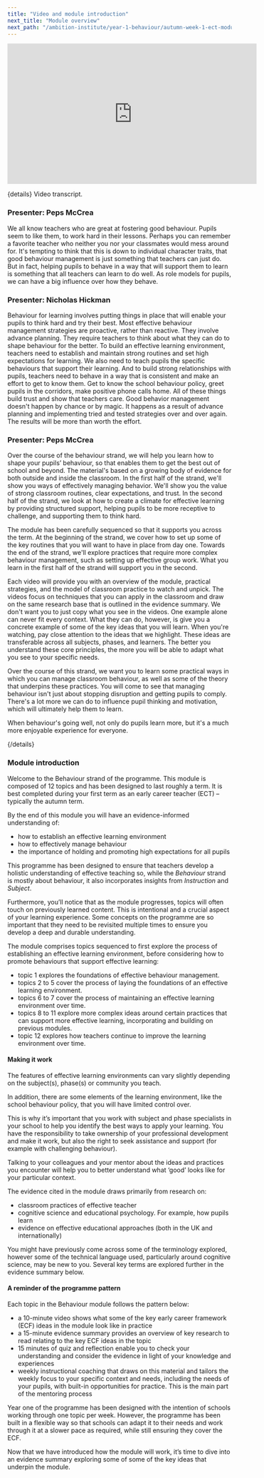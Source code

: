 ```yaml
---
title: "Video and module introduction"
next_title: "Module overview"
next_path: "/ambition-institute/year-1-behaviour/autumn-week-1-ect-module-overview"
---
```


<iframe width="560" height="315" src="https://www.youtube.com/embed/EpjSlCJtPLo" title="YouTube video player" frameborder="0" allow="accelerometer; autoplay; clipboard-write; encrypted-media; gyroscope; picture-in-picture; web-share" allowfullscreen></iframe>

{details}
Video transcript.

### Presenter: Peps McCrea

We all know teachers who are great at fostering good behaviour. Pupils seem to like
them, to work hard in their lessons. Perhaps you can remember a favorite teacher
who neither you nor your classmates would mess around for. It's tempting to think
that this is down to individual character traits, that good behaviour management
is just something that teachers can just do.  But in fact, helping pupils to behave
in a way that will support them to learn is something that all teachers can learn
to do well. As role models for pupils, we can have a big influence over how they
behave.

### Presenter: Nicholas Hickman

Behaviour for learning involves putting things in place that will enable your pupils
to think hard and try their best. Most effective behaviour management strategies are
proactive, rather than reactive. They involve advance planning. They require teachers
to think about what they can do to shape behaviour for the better. To build an effective
learning environment, teachers need to establish and maintain strong routines and
set high expectations for learning. We also need to teach pupils the specific behaviours
that support their learning. And to build strong relationships with pupils, teachers
need to behave in a way that is consistent and make an effort to get to know them.
Get to know the school behaviour policy, greet pupils in the corridors, make positive
phone calls home. All of these things build trust and show that teachers care. Good
behavior management doesn't happen by chance or by magic. It happens as a result
of advance planning and implementing tried and tested strategies over and over again.
The results will be more than worth the effort.

### Presenter: Peps McCrea

Over the course of the behaviour strand, we will help you learn how to shape your
pupils’ behaviour, so that enables them to get the best out of school and beyond.
The material's based on a growing body of evidence for both outside and inside the
classroom. In the first half of the strand, we'll show you ways of effectively managing
behavior. We'll show you the value of strong classroom routines, clear expectations,
and trust. In the second half of the strand, we look at how to create a climate for
effective learning by providing structured support, helping pupils to be more receptive
to challenge, and supporting them to think hard.

The module has been carefully sequenced so that it supports you across the term. At the beginning of the strand, we cover how to set up some of the key routines that you will want to have in place from day one. Towards the end of the strand, we'll explore practices that require more complex behaviour management, such as setting up effective group work. What you learn in the first half of the strand will support you in the second.

Each video will provide you with an overview of the module, practical strategies, and the model of classroom practice to watch and unpick. The videos focus on techniques that you can apply in the classroom and draw on the same research base that is outlined in the evidence summary. We don't want you to just copy what you see in the videos. One example alone can never fit every context. What they can do, however, is give you a concrete example of some of the key ideas that you will learn. When you're watching, pay close attention to the ideas that we highlight. These ideas are transferable across all subjects, phases, and learners. The better you understand these core principles, the more you will be able to adapt what you see to your specific needs.

Over the course of this strand, we want you to learn some practical ways in which you can manage classroom behaviour, as well as some of the theory that underpins these practices. You will come to see that managing behaviour isn't just about stopping disruption and getting pupils to comply. There's a lot more we can do to influence pupil thinking and motivation, which will ultimately help them to learn.

When behaviour's going well, not only do pupils learn more, but it's a much more enjoyable experience for everyone.

{/details}

### Module introduction

Welcome to the Behaviour strand of the programme. This module is composed of 12 topics and has been designed to last roughly a term. It is best completed during your first term as an early career teacher (ECT) – typically the autumn term.

By the end of this module you will have an evidence-informed understanding of:

- how to establish an effective learning environment
- how to effectively manage behaviour
- the importance of holding and promoting high expectations for all pupils

This programme has been designed to ensure that teachers develop a holistic understanding of effective teaching so, while the _Behaviour_ strand is mostly about behaviour, it also incorporates insights from _Instruction_ and _Subject_.

Furthermore, you’ll notice that as the module progresses, topics will often touch on previously learned content. This is intentional and a crucial aspect of your learning experience. Some concepts on the programme are so important that they need to be revisited multiple times to ensure you develop a deep and durable understanding.

The module comprises topics sequenced to first explore the process of establishing an effective learning environment, before considering how to promote behaviours that support effective learning:

- topic 1 explores the foundations of effective behaviour management.
- topics 2 to 5 cover the process of laying the foundations of an effective learning environment.
- topics 6 to 7 cover the process of maintaining an effective learning environment over time.
- topics 8 to 11 explore more complex ideas around certain practices that can support more effective learning, incorporating and building on previous modules.
- topic 12 explores how teachers continue to improve the learning environment over time.

#### Making it work

The features of effective learning environments can vary slightly depending on the subject(s), phase(s) or community you teach.

In addition, there are some elements of the learning environment, like the school behaviour policy, that you will have limited control over.

This is why it’s important that you work with subject and phase specialists in your school to help you identify the best ways to apply your learning. You have the responsibility to take ownership of your professional development and make it work, but also the right to seek assistance and support (for example with challenging behaviour).

Talking to your colleagues and your mentor about the ideas and practices you encounter will help you to better understand what ‘good’ looks like for your particular context.

The evidence cited in the module draws primarily from research on:

- classroom practices of effective teacher
- cognitive science and educational psychology. For example, how pupils learn
- evidence on effective educational approaches (both in the UK and internationally)

You might have previously come across some of the terminology explored, however some of the technical language used, particularly around cognitive science, may be new to you. Several key terms are explored further in the evidence summary below.

#### A reminder of the programme pattern

Each topic in the Behaviour module follows the pattern below:

- a 10-minute video shows what some of the key early career framework (ECF) ideas in the module look like in practice
- a 15-minute evidence summary provides an overview of key research to read relating to the key ECF ideas in the topic
- 15 minutes of quiz and reflection enable you to check your understanding and consider the evidence in light of your knowledge and experiences
- weekly instructional coaching that draws on this material and tailors the weekly focus to your specific context and needs, including the needs of your pupils, with built-in opportunities for practice. This is the main part of the mentoring process

Year one of the programme has been designed with the intention of schools working through one topic per week. However, the programme has been built in a flexible way so that schools can adapt it to their needs and work through it at a slower pace as required, while still ensuring they cover the ECF.

Now that we have introduced how the module will work, it’s time to dive into an evidence summary exploring some of some of the key ideas that underpin the module.
